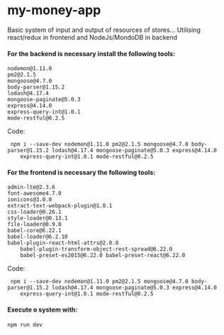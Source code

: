 # my-money-app
Basic system of input and output of resources of stores...
Utilising react/redux in frontend and NodeJs/MondoDB in backend

#### For the backend is necessary install the following tools:

  	nodemon@1.11.0
	pm2@2.1.5
	mongoose@4.7.0
	body-parser@1.15.2
	lodash@4.17.4
	mongoose-paginate@5.0.3
	express@4.14.0
	express-query-int@1.0.1
	mode-restful@0.2.5
  
Code:
```
 npm i --save-dev nodemon@1.11.0 pm2@2.1.5 mongoose@4.7.0 body-parser@1.15.2 lodash@4.17.4 mongoose-paginate@5.0.3 express@4.14.0
	express-query-int@1.0.1 mode-restful@0.2.5
```
	

#### For the frontend is necessary the following tools:
	admin-lte@2.3.6
	font-awesome4.7.0
	ionicons@3.0.0
	extract-text-webpack-plugin@1.0.1 
	css-loader@0.26.1 
	style-loader@0.13.1 
	file-loader@0.9.0
	babel-core@6.22.1 
	babel-loader@6.2.10 
	babel-plugin-react-html-attrs@2.0.0 
        babel-plugin-transform-object-rest-spread@6.22.0 
        babel-preset-es2015@6.22.0 babel-preset-react@6.22.0

Code:

```
 npm i --save-dev nodemon@1.11.0 pm2@2.1.5 mongoose@4.7.0 body-parser@1.15.2 lodash@4.17.4 mongoose-paginate@5.0.3 express@4.14.0
	express-query-int@1.0.1 mode-restful@0.2.5
```

#### Execute o system with:
```
npm run dev
```

